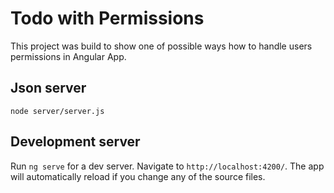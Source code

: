 # Todo with Permissions

This project was build to show one of possible ways how to handle users permissions in Angular App.


## Json server

`node server/server.js`

## Development server

Run `ng serve` for a dev server. Navigate to `http://localhost:4200/`. The app will automatically reload if you change any of the source files.

